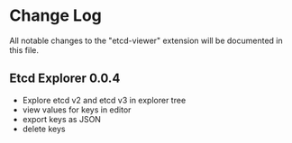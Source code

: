 # Change Log

All notable changes to the "etcd-viewer" extension will be documented in this file.

## Etcd Explorer 0.0.4
- Explore etcd v2 and etcd v3 in explorer tree
- view values for keys in editor
- export keys as JSON
- delete keys 
